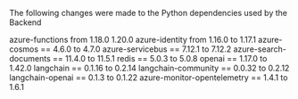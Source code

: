 
The following changes were made to the Python dependencies used by the Backend

azure-functions from 1.18.0 1.20.0
azure-identity from 1.16.0 to 1.17.1
azure-cosmos == 4.6.0 to 4.7.0
azure-servicebus == 7.12.1 to 7.12.2
azure-search-documents == 11.4.0 to 11.5.1
redis == 5.0.3 to 5.0.8
openai == 1.17.0 to 1.42.0
langchain == 0.1.16 to 0.2.14
langchain-community == 0.0.32 to 0.2.12
langchain-openai == 0.1.3 to 0.1.22
azure-monitor-opentelemetry == 1.4.1 to 1.6.1